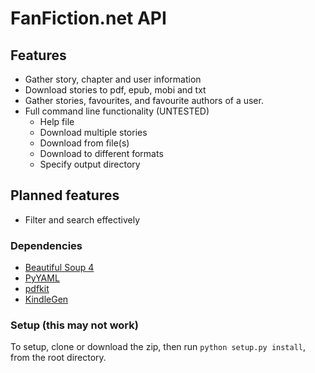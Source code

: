 # FanFiction.net API

## Features
* Gather story, chapter and user information
* Download stories to pdf, epub, mobi and txt
* Gather stories, favourites, and favourite authors of a user.
* Full command line functionality (UNTESTED)
  * Help file
  * Download multiple stories
  * Download from file(s)
  * Download to different formats
  * Specify output directory
  

## Planned features
* Filter and search effectively

### Dependencies
* [Beautiful Soup 4](http://www.crummy.com/software/BeautifulSoup/)
* [PyYAML](http://pyyaml.org/wiki/PyYAMLDocumentation)
* [pdfkit](https://pypi.python.org/pypi/pdfkit)
* [KindleGen](http://www.amazon.com/gp/feature.html?docId=1000765211)

### Setup (this may not work)
To setup, clone or download the zip, then run `python setup.py install`, from the root directory.
